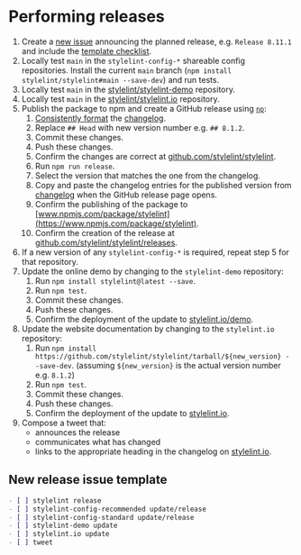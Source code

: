 # Performing releases

1. Create a [new issue](https://github.com/stylelint/stylelint/issues/new) announcing the planned release, e.g. `Release 8.11.1` and include the [template checklist](#new-release-issue-template).
2. Locally test `main` in the `stylelint-config-*` shareable config repositories. Install the current `main` branch (`npm install stylelint/stylelint#main --save-dev`) and run tests.
3. Locally test `main` in the [stylelint/stylelint-demo](https://github.com/stylelint/stylelint-demo) repository.
4. Locally test `main` in the [stylelint/stylelint.io](https://github.com/stylelint/stylelint.io) repository.
5. Publish the package to npm and create a GitHub release using [`np`](https://github.com/sindresorhus/np):
   1. [Consistently format](pull-requests.md) the [changelog](../../CHANGELOG.md).
   2. Replace `## Head` with new version number e.g. `## 8.1.2`.
   3. Commit these changes.
   4. Push these changes.
   5. Confirm the changes are correct at [github.com/stylelint/stylelint](https://github.com/stylelint/stylelint).
   6. Run `npm run release`.
   7. Select the version that matches the one from the changelog.
   8. Copy and paste the changelog entries for the published version from [changelog](../../CHANGELOG.md) when the GitHub release page opens.
   9. Confirm the publishing of the package to [www.npmjs.com/package/stylelint](https://www.npmjs.com/package/stylelint).
   10. Confirm the creation of the release at [github.com/stylelint/stylelint/releases](https://github.com/stylelint/stylelint/releases).
6. If a new version of any `stylelint-config-*` is required, repeat step 5 for that repository.
7. Update the online demo by changing to the `stylelint-demo` repository:
   1. Run `npm install stylelint@latest --save`.
   2. Run `npm test`.
   3. Commit these changes.
   4. Push these changes.
   5. Confirm the deployment of the update to [stylelint.io/demo](https://stylelint.io/demo).
8. Update the website documentation by changing to the `stylelint.io` repository:
   1. Run `npm install https://github.com/stylelint/stylelint/tarball/${new_version} --save-dev`. (assuming `${new_version}` is the actual version number e.g. `8.1.2`)
   2. Run `npm test`.
   3. Commit these changes.
   4. Push these changes.
   5. Confirm the deployment of the update to [stylelint.io](https://stylelint.io).
9. Compose a tweet that:
   - announces the release
   - communicates what has changed
   - links to the appropriate heading in the changelog on [stylelint.io](https://stylelint.io).

## New release issue template

```markdown
- [ ] stylelint release
- [ ] stylelint-config-recommended update/release
- [ ] stylelint-config-standard update/release
- [ ] stylelint-demo update
- [ ] stylelint.io update
- [ ] tweet
```
